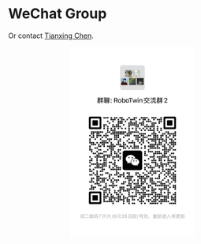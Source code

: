 # WeChat Group

Or contact [Tianxing Chen](tianxingchen.github.io).


<img src="images/wechat-group.jpg" alt="description" style="display: block; margin: auto; width: 50%;">